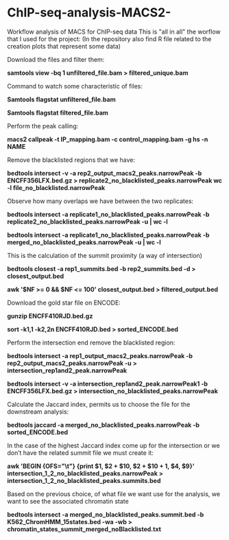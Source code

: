 # ChIP-seq-analysis-MACS2-
Workflow analysis of MACS for ChIP-seq data
This is "all in all" the worflow that I used for the project:
(In the repository also find R file related to the creation plots that represent some data)

Download the files and filter them:

**samtools view -bq 1 unfiltered_file.bam > filtered_unique.bam**

Command to watch some characteristic of files:

**Samtools flagstat unfiltered_file.bam**

**Samtools flagstat filtered_file.bam**

Perform the peak calling:

**macs2 callpeak -t IP_mapping.bam -c control_mapping.bam -g hs -n NAME**

Remove the blacklisted regions that we have:

**bedtools intersect -v -a rep2_output_macs2_peaks.narrowPeak  -b ENCFF356LFX.bed.gz > replicate2_no_blacklisted_peaks.narrowPeak
wc -l file_no_blacklisted.narrowPeak**

Observe how many overlaps we have between the two replicates:

**bedtools intersect -a replicate1_no_blacklisted_peaks.narrowPeak -b replicate2_no_blacklisted_peaks.narrowPeak -u | wc -l**

**bedtools intersect -a replicate1_no_blacklisted_peaks.narrowPeak -b merged_no_blacklisted_peaks.narrowPeak -u | wc -l**

This is the calculation of the summit proximity (a way of intersection)

**bedtools closest -a rep1_summits.bed -b rep2_summits.bed -d > closest_output.bed**

**awk '$NF >= 0 && $NF <= 100' closest_output.bed > filtered_output.bed**

Download the gold star file on ENCODE:

**gunzip ENCFF410RJD.bed.gz**

**sort -k1,1 -k2,2n ENCFF410RJD.bed > sorted_ENCODE.bed**

Perform the intersection end remove the blacklisted region:

**bedtools intersect -a rep1_output_macs2_peaks.narrowPeak -b rep2_output_macs2_peaks.narrowPeak -u > intersection_rep1and2_peak.narrowPeak**

**bedtools intersect -v -a intersection_rep1and2_peak.narrowPeak1  -b ENCFF356LFX.bed.gz > intersection_no_blacklisted_peaks.narrowPeak**

Calculate the Jaccard index, permits us to choose the file for the downstream analysis:

**bedtools jaccard -a merged_no_blacklisted_peaks.narrowPeak -b sorted_ENCODE.bed**

In the case of the highest Jaccard index come up for the intersection or we don’t have the related summit file we must create it: 

**awk 'BEGIN {OFS="\t"} {print $1, $2 + $10, $2 + $10 + 1, $4, $9}' intersection_1_2_no_blacklisted_peaks.narrowPeak > intersection_1_2_no_blacklisted_peaks.summits.bed**

Based on the previous choice, of what file we want use for the analysis, we want to see the associated chromatin state

**bedtools intersect -a merged_no_blacklisted_peaks.summit.bed -b K562_ChromHMM_15states.bed -wa -wb > chromatin_states_summit_merged_noBlacklisted.txt**
